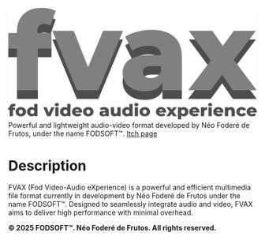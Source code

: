 ![](logo_fvax.png)<br>
Powerful and lightweight audio-video format developed by Néo Foderé de Frutos, under the name FODSOFT™.
[Itch page](https://fodsoft.itch.io/)
# Description
FVAX (Fod Video-Audio eXperience) is a powerful and efficient multimedia file format currently in development by Néo Foderé de Frutos under the name FODSOFT™. Designed to seamlessly integrate audio and video, FVAX aims to deliver high performance with minimal overhead.<br>

**© 2025 FODSOFT™. Néo Foderé de Frutos. All rights reserved.**
